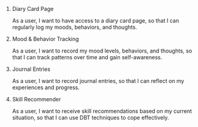 1. Diary Card Page

    As a user, I want to have access to a diary card page, so that I can regularly log my moods, behaviors, and thoughts.

2. Mood & Behavior Tracking

    As a user, I want to record my mood levels, behaviors, and thoughts, so that I can track patterns over time and gain self-awareness.

3. Journal Entries

    As a user, I want to record journal entries, so that I can reflect on my experiences and progress.

4. Skill Recommender

    As a user, I want to receive skill recommendations based on my current situation, so that I can use DBT techniques to cope effectively.
    